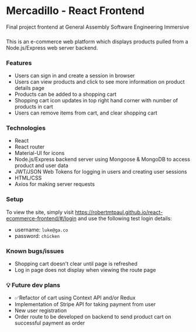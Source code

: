 # Mercadillo - React Frontend
Final project frontend at General Assembly Software Engineering Immersive

### 
This is an e-commerce web platform which displays products pulled from a Node.js/Express web server backend. 

### Features
- Users can sign in and create a session in browser 
- Users can view products and click to see more information on product details page
- Products can be added to a shopping cart
- Shopping cart icon updates in top right hand corner with number of products in cart
- Users can remove items from cart, and clear shopping cart

### Technologies
- React
- React router
- Material-UI for icons
- Node.js/Express backend server using Mongoose & MongoDB to access product and user data
- JWT/JSON Web Tokens for logging in users and creating user sessions
- HTML/CSS
- Axios for making server requests

### Setup

To view the site, simply visit https://robertmtpaul.github.io/react-ecommerce-frontend/#/login and use the following test login details: 
- username: `luke@ga.co`
- password: `chicken`

### Known bugs/issues
- Shopping cart doesn't clear until page is refreshed
- Log in page does not display when viewing the route page

### 💡 Future dev plans
- ✅Refactor of cart using Context API and/or Redux
- Implementation of Stripe API for taking payment from user
- New user registration
- Order route to be developed on backend to send product cart on successful payment as order
